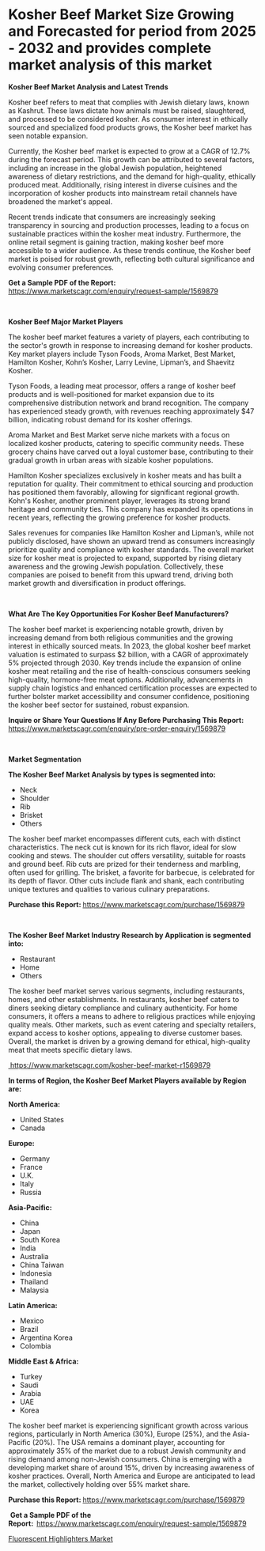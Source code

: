 <p><h1>Kosher Beef Market Size Growing and Forecasted for period from 2025 - 2032 and provides complete market analysis of this market</h1></p><p><strong>Kosher Beef Market Analysis and Latest Trends</strong></p>
<p><p>Kosher beef refers to meat that complies with Jewish dietary laws, known as Kashrut. These laws dictate how animals must be raised, slaughtered, and processed to be considered kosher. As consumer interest in ethically sourced and specialized food products grows, the Kosher beef market has seen notable expansion.</p><p>Currently, the Kosher beef market is expected to grow at a CAGR of 12.7% during the forecast period. This growth can be attributed to several factors, including an increase in the global Jewish population, heightened awareness of dietary restrictions, and the demand for high-quality, ethically produced meat. Additionally, rising interest in diverse cuisines and the incorporation of kosher products into mainstream retail channels have broadened the market's appeal.</p><p>Recent trends indicate that consumers are increasingly seeking transparency in sourcing and production processes, leading to a focus on sustainable practices within the kosher meat industry. Furthermore, the online retail segment is gaining traction, making kosher beef more accessible to a wider audience. As these trends continue, the Kosher beef market is poised for robust growth, reflecting both cultural significance and evolving consumer preferences.</p></p>
<p><strong>Get a Sample PDF of the Report:&nbsp;</strong> <a href="https://www.marketscagr.com/enquiry/request-sample/1569879?utm_campaign=2782&utm_medium=2&utm_source=Github&utm_content=ia&utm_term=25032025&utm_id=kosher-beef">https://www.marketscagr.com/enquiry/request-sample/1569879</a></p>
<p>&nbsp;</p>
<p><strong>Kosher Beef Major Market Players</strong></p>
<p><p>The kosher beef market features a variety of players, each contributing to the sector's growth in response to increasing demand for kosher products. Key market players include Tyson Foods, Aroma Market, Best Market, Hamilton Kosher, Kohn’s Kosher, Larry Levine, Lipman’s, and Shaevitz Kosher. </p><p>Tyson Foods, a leading meat processor, offers a range of kosher beef products and is well-positioned for market expansion due to its comprehensive distribution network and brand recognition. The company has experienced steady growth, with revenues reaching approximately $47 billion, indicating robust demand for its kosher offerings.</p><p>Aroma Market and Best Market serve niche markets with a focus on localized kosher products, catering to specific community needs. These grocery chains have carved out a loyal customer base, contributing to their gradual growth in urban areas with sizable kosher populations.</p><p>Hamilton Kosher specializes exclusively in kosher meats and has built a reputation for quality. Their commitment to ethical sourcing and production has positioned them favorably, allowing for significant regional growth. Kohn's Kosher, another prominent player, leverages its strong brand heritage and community ties. This company has expanded its operations in recent years, reflecting the growing preference for kosher products.</p><p>Sales revenues for companies like Hamilton Kosher and Lipman’s, while not publicly disclosed, have shown an upward trend as consumers increasingly prioritize quality and compliance with kosher standards. The overall market size for kosher meat is projected to expand, supported by rising dietary awareness and the growing Jewish population. Collectively, these companies are poised to benefit from this upward trend, driving both market growth and diversification in product offerings.</p></p>
<p>&nbsp;</p>
<p><strong>What Are The Key Opportunities For Kosher Beef Manufacturers?</strong></p>
<p><p>The kosher beef market is experiencing notable growth, driven by increasing demand from both religious communities and the growing interest in ethically sourced meats. In 2023, the global kosher beef market valuation is estimated to surpass $2 billion, with a CAGR of approximately 5% projected through 2030. Key trends include the expansion of online kosher meat retailing and the rise of health-conscious consumers seeking high-quality, hormone-free meat options. Additionally, advancements in supply chain logistics and enhanced certification processes are expected to further bolster market accessibility and consumer confidence, positioning the kosher beef sector for sustained, robust expansion.</p></p>
<p><strong>Inquire or Share Your Questions If Any Before Purchasing This Report:</strong> <a href="https://www.marketscagr.com/enquiry/pre-order-enquiry/1569879?utm_campaign=2782&utm_medium=2&utm_source=Github&utm_content=ia&utm_term=25032025&utm_id=kosher-beef">https://www.marketscagr.com/enquiry/pre-order-enquiry/1569879</a></p>
<p>&nbsp;</p>
<p><strong>Market Segmentation</strong></p>
<p><strong>The Kosher Beef Market Analysis by types is segmented into:</strong></p>
<p><ul><li>Neck</li><li>Shoulder</li><li>Rib</li><li>Brisket</li><li>Others</li></ul></p>
<p><p>The kosher beef market encompasses different cuts, each with distinct characteristics. The neck cut is known for its rich flavor, ideal for slow cooking and stews. The shoulder cut offers versatility, suitable for roasts and ground beef. Rib cuts are prized for their tenderness and marbling, often used for grilling. The brisket, a favorite for barbecue, is celebrated for its depth of flavor. Other cuts include flank and shank, each contributing unique textures and qualities to various culinary preparations.</p></p>
<p><strong>Purchase this Report:&nbsp;</strong><a href="https://www.marketscagr.com/purchase/1569879?utm_campaign=2782&utm_medium=2&utm_source=Github&utm_content=ia&utm_term=25032025&utm_id=kosher-beef">https://www.marketscagr.com/purchase/1569879</a></p>
<p>&nbsp;</p>
<p><strong>The Kosher Beef Market Industry Research by Application is segmented into:</strong></p>
<p><ul><li>Restaurant</li><li>Home</li><li>Others</li></ul></p>
<p><p>The kosher beef market serves various segments, including restaurants, homes, and other establishments. In restaurants, kosher beef caters to diners seeking dietary compliance and culinary authenticity. For home consumers, it offers a means to adhere to religious practices while enjoying quality meals. Other markets, such as event catering and specialty retailers, expand access to kosher options, appealing to diverse customer bases. Overall, the market is driven by a growing demand for ethical, high-quality meat that meets specific dietary laws.</p></p>
<p><a href="https://www.marketscagr.com/kosher-beef-market-r1569879?utm_campaign=2782&utm_medium=2&utm_source=Github&utm_content=ia&utm_term=25032025&utm_id=kosher-beef">&nbsp;https://www.marketscagr.com/kosher-beef-market-r1569879</a></p>
<p><strong>In terms of Region, the Kosher Beef Market Players available by Region are:</strong></p>
<p>
    <p> <strong> North America: </strong>
        <ul>
            <li>United States</li>
            <li>Canada</li>
        </ul>
        </p> 
    <p> <strong> Europe: </strong>
        <ul>
            <li>Germany</li>
            <li>France</li>
            <li>U.K.</li>
            <li>Italy</li>
            <li>Russia</li>
        </ul>
        </p> 
    <p> <strong> Asia-Pacific: </strong>
        <ul>
            <li>China</li>
            <li>Japan</li>
            <li>South Korea</li>
            <li>India</li>
            <li>Australia</li>
            <li>China Taiwan</li>
            <li>Indonesia</li>
            <li>Thailand</li>
            <li>Malaysia</li>
        </ul>
        </p> 
    <p> <strong> Latin America: </strong>
        <ul>
            <li>Mexico</li>
            <li>Brazil</li>
            <li>Argentina Korea</li>
            <li>Colombia</li>
        </ul>
        </p> 
    <p> <strong> Middle East & Africa: </strong>
        <ul>
            <li>Turkey</li>
            <li>Saudi</li>
            <li>Arabia</li>
            <li>UAE</li>
            <li>Korea</li>
        </ul>
    </p>
    </p>
<p><p>The kosher beef market is experiencing significant growth across various regions, particularly in North America (30%), Europe (25%), and the Asia-Pacific (20%). The USA remains a dominant player, accounting for approximately 35% of the market due to a robust Jewish community and rising demand among non-Jewish consumers. China is emerging with a developing market share of around 15%, driven by increasing awareness of kosher practices. Overall, North America and Europe are anticipated to lead the market, collectively holding over 55% market share.</p></p>
<p><strong>Purchase this Report: </strong><a href="https://www.marketscagr.com/purchase/1569879?utm_campaign=2782&utm_medium=2&utm_source=Github&utm_content=ia&utm_term=25032025&utm_id=kosher-beef">https://www.marketscagr.com/purchase/1569879</a></p>
<p>&nbsp;<strong>Get a Sample PDF of the Report:&nbsp;&nbsp;</strong><a href="https://www.marketscagr.com/enquiry/request-sample/1569879?utm_campaign=2782&utm_medium=2&utm_source=Github&utm_content=ia&utm_term=25032025&utm_id=kosher-beef">https://www.marketscagr.com/enquiry/request-sample/1569879</a></p>
<p><strong></strong></p>
<p><p><a href="https://github.com/meuskocov/Market-Research-Report-List-1/blob/main/fluorescent-highlighters-market.md?utm_campaign=2782&utm_medium=2&utm_source=Github&utm_content=ia&utm_term=25032025&utm_id=kosher-beef">Fluorescent Highlighters Market</a></p></p>